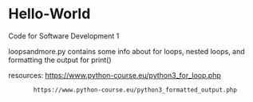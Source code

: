 # Hello-World
Code for Software Development 1

loopsandmore.py     contains some info about for loops, nested loops, and formatting the output for print()

resources: https://www.python-course.eu/python3_for_loop.php

           https://www.python-course.eu/python3_formatted_output.php
